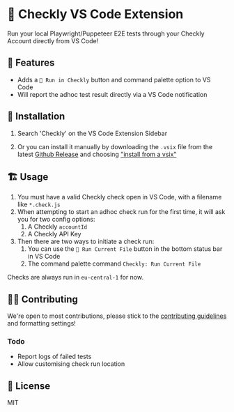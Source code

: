 # 🦝 Checkly VS Code Extension

Run your local Playwright/Puppeteer E2E tests through your Checkly Account directly from VS Code!

## 📱 Features

- Adds a `🦝 Run in Checkly` button and command palette option to VS Code
- Will report the adhoc test result directly via a VS Code notification

## 📌 Installation

1. Search 'Checkly' on the VS Code Extension Sidebar

2. Or you can install it manually by downloading the `.vsix` file from the latest [Github Release](https://github.com/ndom91/checkly-vscode/releases) and choosing ["install from a vsix"](https://code.visualstudio.com/docs/editor/extension-marketplace#_install-from-a-vsix)

## 🏗️ Usage

1. You must have a valid Checkly check open in VS Code, with a filename like `*.check.js`
2. When attempting to start an adhoc check run for the first time, it will ask you for two config options:
   1. A Checkly `accountId`
   2. A Checkly API Key
3. Then there are two ways to initiate a check run:
   1. You can use the `🦝 Run Current File` button in the bottom status bar in VS Code
   2. The command palette command `Checkly: Run Current File`

Checks are always run in `eu-central-1` for now.

## 🏋️‍♀️ Contributing

We're open to most contributions, please stick to the [contributing guidelines]() and formatting settings!

### Todo

- Report logs of failed tests
- Allow customising check run location

## 📝 License

MIT

